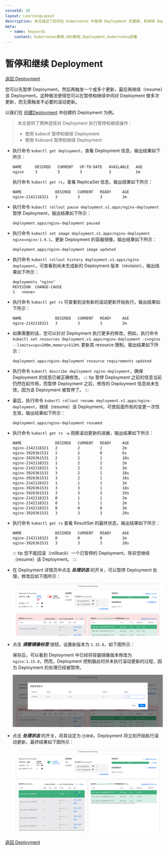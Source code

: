 ```yaml
---
vssueId: 38
layout: LearningLayout
description: 本文描述了如何在 Kubernetes 中暂停 Deployment 的更新，和继续 Deployment 的更新
meta:
  - name: keywords
    content: Kubernetes教程,K8S教程,Deployment,Kubernetes部署
---
```


# 暂停和继续 Deployment

<AdSenseTitle/>

[返回 Deployment](./#deployment-概述)

您可以先暂停 Deployment，然后再触发一个或多个更新，最后再继续（resume）该 Deployment。这种做法使得您可以在暂停和继续中间对 Deployment 做多次更新，而无需触发不必要的滚动更新。

以我们在 [创建Deployment](./create.html) 中创建的 Deployment 为例。

> 本文提供了两种途径对 Deployment 执行暂停和继续操作：
> * 使用 kubectl 暂停和继续 Deployment
> * 使用 Kuboard 暂停和继续 Deployment

<b-card>
<b-tabs content-class="mt-3">
<b-tab title="使用 kubectl 暂停 Deployment">

* 执行命令 `kubectl get deployment`，查看 Deployment 信息，输出结果如下所示：

  ```
  NAME      DESIRED   CURRENT   UP-TO-DATE   AVAILABLE   AGE
  nginx     3         3         3            3           1m
  ```

  执行命令 `kubectl get rs`，查看 ReplicaSet 信息，输出结果如下所示：
  ```
  NAME               DESIRED   CURRENT   READY     AGE
  nginx-2142116321   3         3         3         1m
  ```

* 执行命令 `kubectl rollout pause deployment.v1.apps/nginx-deployment` 暂停 Deployment，输出结果如下所示：

  ```
  deployment.apps/nginx-deployment paused
  ```

* 执行命令 `kubectl set image deployment.v1.apps/nginx-deployment nginx=nginx:1.9.1`，更新 Deployment 的容器镜像，输出结果如下所示：
  ```
  deployment.apps/nginx-deployment image updated
  ```
* 执行命令 `kubectl rollout history deployment.v1.apps/nginx-deployment`，可查看到尚未生成新的 Deployment 版本（revision），输出结果如下所示：
  ```
  deployments "nginx"
  REVISION  CHANGE-CAUSE
  1   <none>
  ```
* 执行命令 `kubectl get rs` 可查看到没有新的滚动更新开始执行，输出结果如下所示：

  ```
  NAME               DESIRED   CURRENT   READY     AGE
  nginx-2142116321   3         3         3         2m
  ```

* 如果需要的话，您可以针对 Deployment 执行更多的修改，例如，执行命令 `kubectl set resources deployment.v1.apps/nginx-deployment -c=nginx --limits=cpu=200m,memory=512Mi` 更新其 resource 限制，输出结果如下所示：

  ```
  deployment.apps/nginx-deployment resource requirements updated
  ```

* 执行命令 `kubectl describe deployment nginx-deployment`，确保 Deployment 的信息已被正确修改。
  ::: tip
  暂停 Deployment 之前的信息当前仍然在起作用，而暂停 Deployment 之后，修改的 Deployment 信息尚未生效，因为该 Deployment 被暂停了。
  :::

* 最后，执行命令 `kubectl rollout resume deployment.v1.apps/nginx-deployment`，继续（resume）该 Deployment，可使前面所有的变更一次性生效，输出结果如下所示：
  ```
  deployment.apps/nginx-deployment resumed
  ```
* 执行命令 `kubectl get rs -w` 观察滚动更新的进展，输出结果如下所示：
  ```
  NAME               DESIRED   CURRENT   READY     AGE
  nginx-2142116321   2         2         2         2m
  nginx-3926361531   2         2         0         6s
  nginx-3926361531   2         2         1         18s
  nginx-2142116321   1         2         2         2m
  nginx-2142116321   1         2         2         2m
  nginx-3926361531   3         2         1         18s
  nginx-3926361531   3         2         1         18s
  nginx-2142116321   1         1         1         2m
  nginx-3926361531   3         3         1         18s
  nginx-3926361531   3         3         2         19s
  nginx-2142116321   0         1         1         2m
  nginx-2142116321   0         1         1         2m
  nginx-2142116321   0         0         0         2m
  nginx-3926361531   3         3         3         20s
  ```

* 执行命令 `kubectl get rs` 查看 ResultSet 的最终状态，输出结果如下所示：
  ```
  NAME               DESIRED   CURRENT   READY     AGE
  nginx-2142116321   0         0         0         2m
  nginx-3926361531   3         3         3         28s
  ```

  ::: tip
  您不能回滚（rollback）一个已暂停的 Deployment，除非您继续（resume）该 Deployment。
  :::

</b-tab>
<b-tab title="使用 Kuboard 暂停 Deployment" active>



* 在 Deployment 详情页中点击 ***处理状态*** 的开关，可以暂停 Deployment 处理，修改后如下图所示：

  ![Kubernetes-教程-暂停Deployment](./pause.assets/image-20200315161430483.png)

* 点击 ***调整镜像标签*** 按钮，设置新版本为 `1.15.8`，如下图所示：

  保存后，可以看到 Deployment 中已经将容器镜像版本修改为 `nginx:1.15.8`，然而，Deployment 控制器此时并未执行滚动更新的过程，因为 Deployment 的处理已经被暂停。

  ![Kubernetes-教程-暂停Deployment](./pause.assets/image-20200315161646155.png)

* 点击 ***处理状态*** 的开关，将其设定为 `已继续`，Deployment 将立刻开始执行滚动更新，最终结果如下图所示：

  ![Kubernetes-教程-暂停Deployment](./pause.assets/image-20200315162152085.png)



</b-tab>
</b-tabs>
</b-card>


[返回 Deployment](./#deployment-概述)
